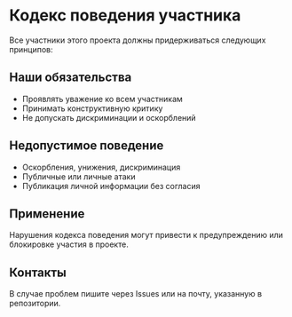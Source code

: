 # Кодекс поведения участника

Все участники этого проекта должны придерживаться следующих принципов:

## Наши обязательства
- Проявлять уважение ко всем участникам
- Принимать конструктивную критику
- Не допускать дискриминации и оскорблений

## Недопустимое поведение
- Оскорбления, унижения, дискриминация
- Публичные или личные атаки
- Публикация личной информации без согласия

## Применение
Нарушения кодекса поведения могут привести к предупреждению или блокировке участия в проекте.

## Контакты
В случае проблем пишите через Issues или на почту, указанную в репозитории. 